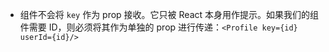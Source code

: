 - 组件不会将 `key` 作为 prop 接收。它只被 React 本身用作提示。如果我们的组件需要 ID，则必须将其作为单独的 prop 进行传递：`<Profile key={id} userId={id}/>`